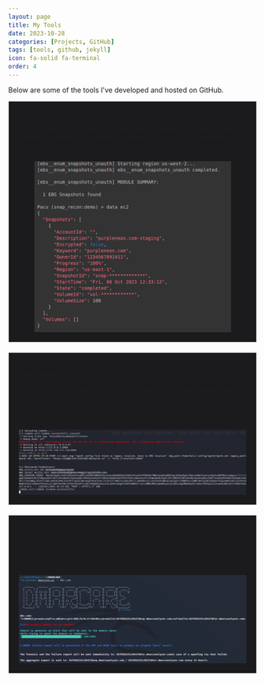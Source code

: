 ```yaml
---
layout: page
title: My Tools
date: 2023-10-28
categories: [Projects, GitHub]
tags: [tools, github, jekyll]
icon: fa-solid fa-terminal
order: 4
---
```


Below are some of the tools I've developed and hosted on GitHub.

<div class="tool-box">
    <h3><a href="https://github.com/RhinoSecurityLabs/pacu/blob/master/pacu/modules/ebs__enum_snapshots_unauth/main.py">ebs__enum_snapshots_unauth Pacu Module </a></h3>
    <p>A Pacu module for unauthenticated reconnaissance of public EBS snapshots, based on a keyword, account ID, or a list of keywords or account IDs.</p>
    <img src="/assets/img/tools/ebs__enum_snapshots_unauth.png" alt="Preview" />
</div>

<div class="tool-box">
    <h3><a href="https://github.com/Y4nush/PassedRoleLambdaExfiltrator">PassedRoleLambdaExfiltrator</a></h3>
    <p>An AWS offensive security tool designed to detect and exploit the iam:PassRole with Lambda for privilege escalation. It enumerates vulnerable roles, deploys a function, and sends credentials to an ngrok endpoint using an HTTP POST request by invoking the malicious lambda function.</p>
    <img src="/assets/img/tools/PassedRoleLambdaExfiltrator.png" alt="Preview" />
</div>

<div class="tool-box">
    <h3><a href="https://github.com/Tetrisponse/DMARCARE">DMARCARE</a></h3>
    <p>DMARCARE is a Python tool that extracts and analyzes DMARC records from specified domains, providing insights on potential spoofing threats.</p>
    <img src="/assets/img/tools/dmarcare.png" alt="Preview" />
</div>

<style>
/* Light mode styles */
.tool-box {
    border: 1px solid #ddd;
    padding: 20px;
    margin-bottom: 20px;
    background-color: #1b1b1e;
}
/* Dark mode styles */
@media (prefers-color-scheme: dark) {
    .tool-box {
        border-color: #444;
        background-color: #1b1b1e;
        color: #ddd;
    }
    .tool-box a {
        color: #1e90ff;
    }
}
.tool-box h3 {
    margin-top: 0;
}
.tool-box img {
    max-width: 100%;
    height: auto;
    display: block;
    margin: 0 auto;
}
</style>
